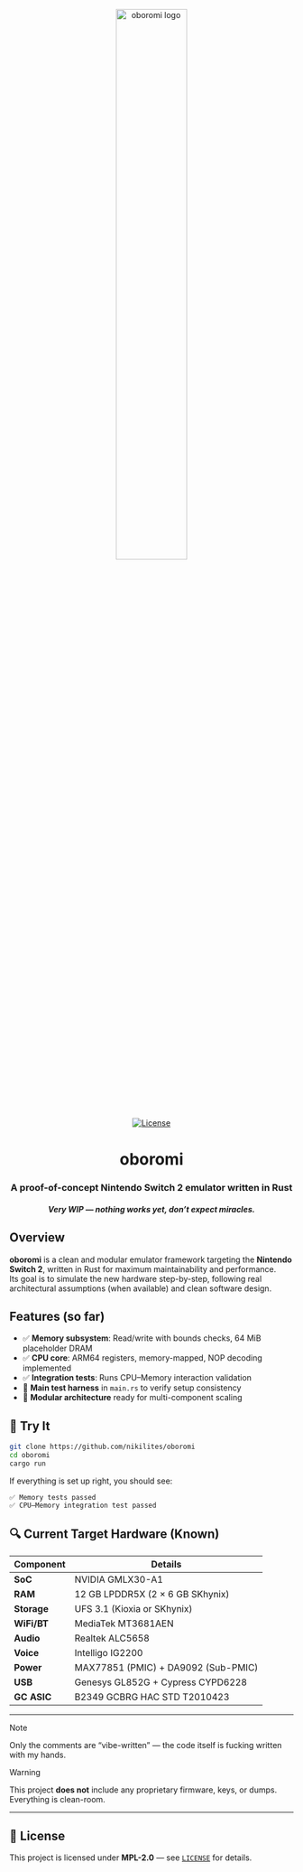 <p align="center">
  <img src="https://dummyimage.com/400x100/000/fff&text=oboromi" alt="oboromi logo" width="50%" />
</p>

<p align="center">
  <a href="https://github.com/nikilites/oboromi/blob/main/LICENSE">
    <img src="https://img.shields.io/badge/license-MPL%202.0-blue.svg" alt="License" />
  </a>
</p>

<h1 align="center">oboromi</h1>
<h3 align="center">A proof-of-concept Nintendo Switch 2 emulator written in Rust</h3>
<h4 align="center"><em>Very WIP — nothing works yet, don’t expect miracles.</em></h4>

## Overview

**oboromi** is a clean and modular emulator framework targeting the **Nintendo Switch 2**, written in Rust for maximum maintainability and performance.  
Its goal is to simulate the new hardware step-by-step, following real architectural assumptions (when available) and clean software design.

## Features (so far)

- ✅ **Memory subsystem**: Read/write with bounds checks, 64 MiB placeholder DRAM  
- ✅ **CPU core**: ARM64 registers, memory-mapped, NOP decoding implemented  
- ✅ **Integration tests**: Runs CPU–Memory interaction validation  
- 🧪 **Main test harness** in `main.rs` to verify setup consistency  
- 🧱 **Modular architecture** ready for multi-component scaling  

## 🧪 Try It

```bash
git clone https://github.com/nikilites/oboromi
cd oboromi
cargo run
```

If everything is set up right, you should see:

```
✅ Memory tests passed  
✅ CPU–Memory integration test passed
```

## 🔍 Current Target Hardware (Known)

| Component       | Details                                   |
|----------------|-------------------------------------------|
| **SoC**         | NVIDIA GMLX30-A1                          |
| **RAM**         | 12 GB LPDDR5X (2 × 6 GB SKhynix)          |
| **Storage**     | UFS 3.1 (Kioxia or SKhynix)               |
| **WiFi/BT**     | MediaTek MT3681AEN                        |
| **Audio**       | Realtek ALC5658                           |
| **Voice**       | Intelligo IG2200                          |
| **Power**       | MAX77851 (PMIC) + DA9092 (Sub-PMIC)       |
| **USB**         | Genesys GL852G + Cypress CYPD6228         |
| **GC ASIC**     | B2349 GCBRG HAC STD T2010423              |

---

> [!NOTE]  
> Only the comments are “vibe-written” — the code itself is fucking written with my hands.

> [!WARNING]  
> This project **does not** include any proprietary firmware, keys, or dumps. Everything is clean-room.

---

## 📜 License

This project is licensed under **MPL-2.0** — see [`LICENSE`](https://github.com/nikilites/oboromi/blob/main/LICENSE) for details.
